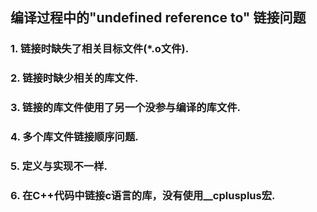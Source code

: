 ## **编译过程中的"undefined reference to" 链接问题**

### 1. 链接时缺失了相关目标文件(*.o文件).
### 2. 链接时缺少相关的库文件.
### 3. 链接的库文件使用了另一个没参与编译的库文件.
### 4. 多个库文件链接顺序问题.
### 5. 定义与实现不一样.
### 6. 在C++代码中链接c语言的库，没有使用__cplusplus宏.